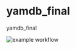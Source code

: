 # yamdb_final
yamdb_final

![example workflow](https://github.com/Dudi001/yamdb_final/actions/workflows/yamdb_workflow.yml/badge.svg)